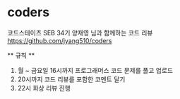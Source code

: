 # coders

코드스테이츠 SEB 34기 양재영 님과 함께하는 코드 리뷰
https://github.com/jyang510/coders

** 규칙 **
1. 월 ~ 금요일 16시까지 프로그래머스 코드 문제를 풀고 업로드
2. 20시까지 코드 리뷰를 포함한 코멘트 달기 
3. 22시 화상 리뷰 진행 
